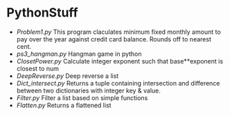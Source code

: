 # PythonStuff

* _Problem1.py_ This program claculates minimum fixed monthly amount to pay over the year against credit card balance. Rounds off to nearest cent.
* _ps3_hangman.py_ Hangman game in python
* _ClosetPower.py_ Calculate integer exponent such that base**exponent is closest to num
* _DeepReverse.py_ Deep reverse a list
* _Dict_intersect.py_ Returns a tuple containing intersection and difference between two dictionaries with integer key & value.
* _Filter.py_ Filter a list based on simple functions
* _Flatten.py_ Returns a flattened list
